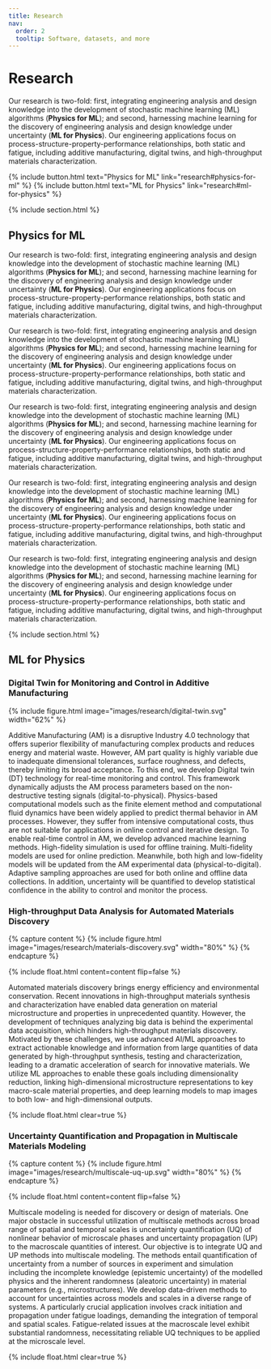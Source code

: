 ```yaml
---
title: Research
nav:
  order: 2
  tooltip: Software, datasets, and more
---
```


# Research

Our research is two-fold: first, integrating engineering analysis and design knowledge into the development of stochastic machine learning (ML) algorithms (**Physics for ML**); and second, harnessing machine learning for the discovery of engineering analysis and design knowledge under uncertainty (**ML for Physics**). Our engineering applications focus on process-structure-property-performance relationships, both static and fatigue, including additive manufacturing, digital twins, and high-throughput materials characterization.

{% include button.html text="Physics for ML" link="research#physics-for-ml" %}
{% include button.html text="ML for Physics" link="research#ml-for-physics" %}


{% include section.html %}

## Physics for ML

Our research is two-fold: first, integrating engineering analysis and design knowledge into the development of stochastic machine learning (ML) algorithms (**Physics for ML**); and second, harnessing machine learning for the discovery of engineering analysis and design knowledge under uncertainty (**ML for Physics**). Our engineering applications focus on process-structure-property-performance relationships, both static and fatigue, including additive manufacturing, digital twins, and high-throughput materials characterization.

Our research is two-fold: first, integrating engineering analysis and design knowledge into the development of stochastic machine learning (ML) algorithms (**Physics for ML**); and second, harnessing machine learning for the discovery of engineering analysis and design knowledge under uncertainty (**ML for Physics**). Our engineering applications focus on process-structure-property-performance relationships, both static and fatigue, including additive manufacturing, digital twins, and high-throughput materials characterization.

Our research is two-fold: first, integrating engineering analysis and design knowledge into the development of stochastic machine learning (ML) algorithms (**Physics for ML**); and second, harnessing machine learning for the discovery of engineering analysis and design knowledge under uncertainty (**ML for Physics**). Our engineering applications focus on process-structure-property-performance relationships, both static and fatigue, including additive manufacturing, digital twins, and high-throughput materials characterization.

Our research is two-fold: first, integrating engineering analysis and design knowledge into the development of stochastic machine learning (ML) algorithms (**Physics for ML**); and second, harnessing machine learning for the discovery of engineering analysis and design knowledge under uncertainty (**ML for Physics**). Our engineering applications focus on process-structure-property-performance relationships, both static and fatigue, including additive manufacturing, digital twins, and high-throughput materials characterization.

Our research is two-fold: first, integrating engineering analysis and design knowledge into the development of stochastic machine learning (ML) algorithms (**Physics for ML**); and second, harnessing machine learning for the discovery of engineering analysis and design knowledge under uncertainty (**ML for Physics**). Our engineering applications focus on process-structure-property-performance relationships, both static and fatigue, including additive manufacturing, digital twins, and high-throughput materials characterization.


{% include section.html %}

## ML for Physics

### Digital Twin for Monitoring and Control in Additive Manufacturing

{%
  include figure.html
  image="images/research/digital-twin.svg"
  width="62%"
%}

Additive Manufacturing (AM) is a disruptive Industry 4.0 technology that offers superior flexibility of manufacturing complex products and reduces energy and material waste. However, AM part quality is highly variable due to inadequate dimensional tolerances, surface roughness, and defects, thereby limiting its broad acceptance. To this end, we develop Digital twin (DT) technology for real-time monitoring and control. This framework dynamically adjusts the AM process parameters based on the non-destructive testing signals (digital-to-physical). Physics-based computational models such as the finite element method and computational fluid dynamics have been widely applied to predict thermal behavior in AM processes. However, they suffer from intensive computational costs, thus are not suitable for applications in online control and iterative design. To enable real-time control in AM, we develop advanced machine learning methods. High-fidelity simulation is used for offline training. Multi-fidelity models are used for online prediction. Meanwhile, both high and low-fidelity models will be updated from the AM experimental data (physical-to-digital). Adaptive sampling approaches are used for both online and offline data collections. In addition, uncertainty will be quantified to develop statistical confidence in the ability to control and monitor the process.



### High-throughput Data Analysis for Automated Materials Discovery
{% capture content %}
  {% 
    include figure.html
    image="images/research/materials-discovery.svg"
    width="80%"
  %}
{% endcapture %}

{%
  include float.html
  content=content
  flip=false
%}

Automated materials discovery brings energy efficiency and environmental conservation. Recent innovations in high-throughput materials synthesis and characterization have enabled data generation on material microstructure and properties in unprecedented quantity. However, the development of techniques analyzing big data is behind the experimental data acquisition, which hinders high-throughput materials discovery. Motivated by these challenges, we use advanced AI/ML approaches to extract actionable knowledge and information from large quantities of data generated by high-throughput synthesis, testing and characterization, leading to a dramatic acceleration of search for innovative materials. We utilize ML approaches to enable these goals including dimensionality reduction, linking high-dimensional microstructure representations to key macro-scale material properties, and deep learning models to map images to both low- and high-dimensional outputs.

{% include float.html clear=true %}

### Uncertainty Quantification and Propagation in Multiscale Materials Modeling
{% capture content %}
  {% 
    include figure.html
    image="images/research/multiscale-uq-up.svg"
    width="80%"
  %}
{% endcapture %}

{%
  include float.html
  content=content
  flip=false
%}

Multiscale modeling is needed for discovery or design of materials. One major obstacle in successful utilization of multiscale methods across broad range of spatial and temporal scales is uncertainty quantification (UQ) of nonlinear behavior of microscale phases and uncertainty propagation (UP) to the macroscale quantities of interest. Our objective is to integrate UQ and UP methods into multiscale modeling. The methods entail quantification of uncertainty from a number of sources in experiment and simulation including the incomplete knowledge (epistemic uncertainty) of the modelled physics and the inherent randomness (aleatoric uncertainty) in material parameters (e.g., microstructures). We develop data-driven methods to account for uncertainties across models and scales in a diverse range of systems. A particularly crucial application involves crack initiation and propagation under fatigue loadings, demanding the integration of temporal and spatial scales. Fatigue-related issues at the macroscale level exhibit substantial randomness, necessitating reliable UQ techniques to be applied at the microscale level.

{% include float.html clear=true %}

